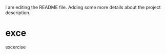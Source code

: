 I am editing the README file. Adding some more details about the project description.

# exce
excercise

